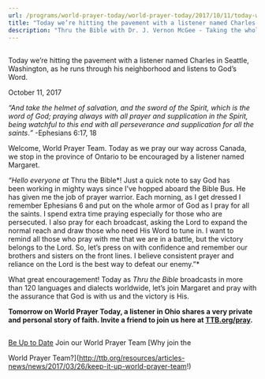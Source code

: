 ```yaml
---
url: /programs/world-prayer-today/world-prayer-today/2017/10/11/today-we-re-hitting-the-pavement-with-a-listener-named-charles-in-seattle-washington-as-he-runs-through-his-neighborhood-and-listens-to-god-s-word
title: "Today we’re hitting the pavement with a listener named Charles in Seattle, Washington, as he runs through his neighborhood and listens to God’s Word."
description: "Thru the Bible with Dr. J. Vernon McGee - Taking the whole Word to the whole world"
---
```







## 
 Today we’re hitting the pavement with a listener named Charles in Seattle, Washington, as he runs through his neighborhood and listens to God’s Word.


October 11, 2017




*“And take the helmet of salvation, and the sword of the Spirit, which is the word of God; praying always with all prayer and supplication in the Spirit, being watchful to this end with all perseverance and supplication for all the saints*.*”* -Ephesians 6:17, 18


Welcome, World Prayer Team. Today as we pray our way across Canada, we stop in the province of Ontario to be encouraged by a listener named Margaret. 


*“Hello everyone at* Thru the Bible*! Just a quick note to say God has been working in mighty ways since I’ve hopped aboard the Bible Bus. He has given me the job of prayer warrior. Each morning, as I get dressed I remember Ephesians 6 and put on the whole armor of God as I pray for all the saints. I spend extra time praying especially for those who are persecuted. I also pray for each broadcast, asking the Lord to expand the normal reach and draw those who need His Word to tune in. I want to remind all those who pray with me that we are in a battle, but the victory belongs to the Lord. So, let’s press on with confidence and remember our brothers and sisters on the front lines. I believe consistent prayer and reliance on the Lord is the best way to defeat our enemy.”*


What great encouragement! Today as *Thru the Bible* broadcasts in more than 120 languages and dialects worldwide, let’s join Margaret and pray with the assurance that God is with us and the victory is His.


**Tomorrow on World Prayer Today, a listener in Ohio shares a very private and personal story of faith. Invite a friend to join us here at [TTB.org/pray](http://www.TTB.org/pray).**







## 




[Be Up to Date](http://feeds.feedburner.com/WorldPrayerToday "World Prayer Today RSS Feed")
Join our World Prayer Team
[Why join the  

World Prayer Team?](http://ttb.org/resources/articles-news/news/2017/03/26/keep-it-up-world-prayer-team!)




